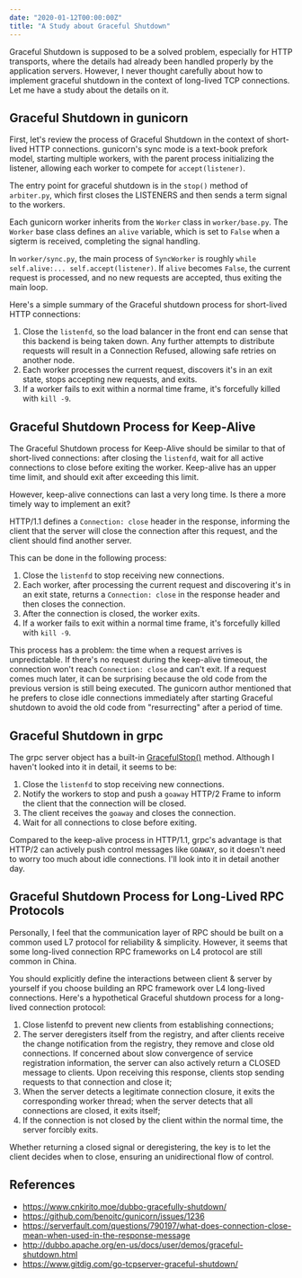 ```yaml
---
date: "2020-01-12T00:00:00Z"
title: "A Study about Graceful Shutdown"
---
```


Graceful Shutdown is supposed to be a solved problem, especially for HTTP transports, where the details had already been handled properly by the application servers. However, I never thought carefully about how to implement graceful shutdown in the context of long-lived TCP connections. Let me have a study about the details on it.

## Graceful Shutdown in gunicorn

First, let's review the process of Graceful Shutdown in the context of short-lived HTTP connections. gunicorn's sync mode is a text-book prefork model, starting multiple workers, with the parent process initializing the listener, allowing each worker to compete for `accept(listener)`.

The entry point for graceful shutdown is in the `stop()` method of `arbiter.py`, which first closes the LISTENERS and then sends a term signal to the workers.

Each gunicorn worker inherits from the `Worker` class in `worker/base.py`. The `Worker` base class defines an `alive` variable, which is set to `False` when a sigterm is received, completing the signal handling.

In `worker/sync.py`, the main process of `SyncWorker` is roughly `while self.alive:... self.accept(listener)`. If `alive` becomes `False`, the current request is processed, and no new requests are accepted, thus exiting the main loop.

Here's a simple summary of the Graceful shutdown process for short-lived HTTP connections:

1. Close the `listenfd`, so the load balancer in the front end can sense that this backend is being taken down. Any further attempts to distribute requests will result in a Connection Refused, allowing safe retries on another node.
2. Each worker processes the current request, discovers it's in an exit state, stops accepting new requests, and exits.
3. If a worker fails to exit within a normal time frame, it's forcefully killed with `kill -9`.

## Graceful Shutdown Process for Keep-Alive

The Graceful Shutdown process for Keep-Alive should be similar to that of short-lived connections: after closing the `listenfd`, wait for all active connections to close before exiting the worker. Keep-alive has an upper time limit, and should exit after exceeding this limit.

However, keep-alive connections can last a very long time. Is there a more timely way to implement an exit?

HTTP/1.1 defines a `Connection: close` header in the response, informing the client that the server will close the connection after this request, and the client should find another server.

This can be done in the following process:

1. Close the `listenfd` to stop receiving new connections.
2. Each worker, after processing the current request and discovering it's in an exit state, returns a `Connection: close` in the response header and then closes the connection.
3. After the connection is closed, the worker exits.
4. If a worker fails to exit within a normal time frame, it's forcefully killed with `kill -9`.

This process has a problem: the time when a request arrives is unpredictable. If there's no request during the keep-alive timeout, the connection won't reach `Connection: close` and can't exit. If a request comes much later, it can be surprising because the old code from the previous version is still being executed. The gunicorn author mentioned that he prefers to close idle connections immediately after starting Graceful shutdown to avoid the old code from "resurrecting" after a period of time.

## Graceful Shutdown in grpc

The grpc server object has a built-in [GracefulStop()](https://github.com/grpc/grpc-go/blob/master/server.go#L1448) method. Although I haven't looked into it in detail, it seems to be:

1. Close the `listenfd` to stop receiving new connections.
2. Notify the workers to stop and push a `goaway` HTTP/2 Frame to inform the client that the connection will be closed.
3. The client receives the `goaway` and closes the connection.
4. Wait for all connections to close before exiting.

Compared to the keep-alive process in HTTP/1.1, grpc's advantage is that HTTP/2 can actively push control messages like `GOAWAY`, so it doesn't need to worry too much about idle connections. I'll look into it in detail another day.

## Graceful Shutdown Process for Long-Lived RPC Protocols

Personally, I feel that the communication layer of RPC should be built on a common used L7 protocol for reliability & simplicity. However, it seems that some long-lived connection RPC frameworks on L4 protocol are still common in China.

You should explicitly define the interactions between client & server by yourself if you choose building an RPC framework over L4 long-lived connections. Here's a hypothetical Graceful shutdown process for a long-lived connection protocol:

1. Close listenfd to prevent new clients from establishing connections;
2. The server deregisters itself from the registry, and after clients receive the change notification from the registry, they remove and close old connections. If concerned about slow convergence of service registration information, the server can also actively return a CLOSED message to clients. Upon receiving this response, clients stop sending requests to that connection and close it;
3. When the server detects a legitimate connection closure, it exits the corresponding worker thread; when the server detects that all connections are closed, it exits itself;
4. If the connection is not closed by the client within the normal time, the server forcibly exits.

Whether returning a closed signal or deregistering, the key is to let the client decides when to close, ensuring an unidirectional flow of control.

## References

- <https://www.cnkirito.moe/dubbo-gracefully-shutdown/>
- <https://github.com/benoitc/gunicorn/issues/1236>
- <https://serverfault.com/questions/790197/what-does-connection-close-mean-when-used-in-the-response-message>
- <http://dubbo.apache.org/en-us/docs/user/demos/graceful-shutdown.html>
- <https://www.gitdig.com/go-tcpserver-graceful-shutdown/>
